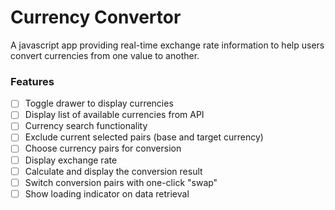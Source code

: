 # Currency Convertor

A javascript app providing real-time exchange rate information to help users convert currencies from one value to another.

### Features

- [ ] Toggle drawer to display currencies
- [ ] Display list of available currencies from API
- [ ] Currency search functionality
- [ ] Exclude current selected pairs (base and target currency)
- [ ] Choose currency pairs for conversion
- [ ] Display exchange rate
- [ ] Calculate and display the conversion result
- [ ] Switch conversion pairs with one-click "swap"
- [ ] Show loading indicator on data retrieval